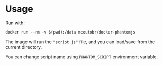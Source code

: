 # Usage

Run with:

```
docker run --rm -v $(pwd):/data mcoutobr/docker-phantomjs
```

The image will run the `"script.js"` file, and you can load/save from the current directory.

You can change script name using `PHANTOM_SCRIPT` environment variable.

